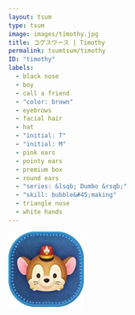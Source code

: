 ```yaml
---
layout: tsum
type: tsum
image: images/timothy.jpg
title: コグスワース | Timothy
permalink: tsumtsum/timothy
ID: "timothy"
labels:
  - black nose
  - boy
  - call a friend
  - "color: brown"
  - eyebrows
  - facial hair
  - hat
  - "initial: T"
  - "initial: M"
  - pink ears
  - pointy ears
  - premium box
  - round ears
  - "series: &lsqb; Dumbo &rsqb;"
  - "skill: bubble&#45;making"
  - triangle nose
  - white hands
---
```

<img class="ui image" src="../images/timothy.jpg">
